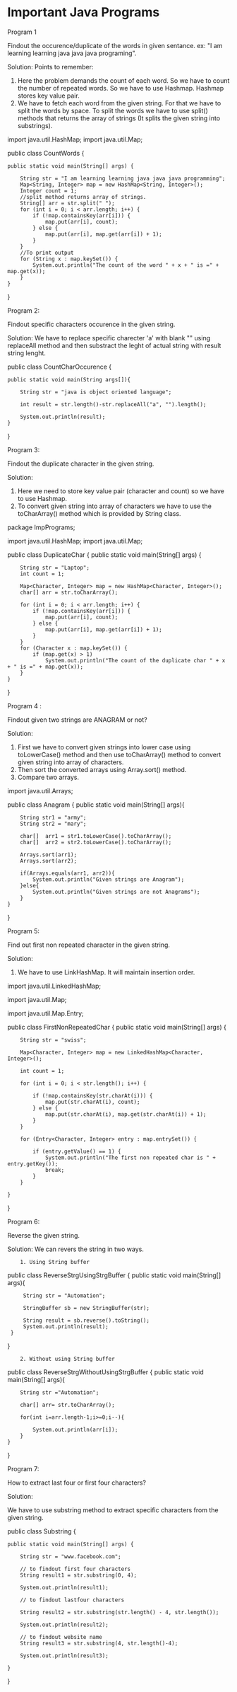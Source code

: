 # Important Java Programs

Program 1 

Findout the occurence/duplicate of the words in given sentance. ex: "I am learning learning java java java programing".

Solution:
Points to remember:
1. Here the problem demands the count of each word. So we have to count the number of repeated words. So we have to use Hashmap. Hashmap stores key value pair. 
2. We have to fetch each word from the given string. For that we have to split the words by space. To split the words we have to use split() methods that returns the array of strings (It splits the given string into substrings).



import java.util.HashMap;
import java.util.Map;

public class CountWords {

	public static void main(String[] args) {
	
		String str = "I am learning learning java java java programming";
		Map<String, Integer> map = new HashMap<String, Integer>();
		Integer count = 1;
		//split method returns array of strings. 
		String[] arr = str.split(" ");
		for (int i = 0; i < arr.length; i++) {
			if (!map.containsKey(arr[i])) {
				map.put(arr[i], count);
			} else {
				map.put(arr[i], map.get(arr[i]) + 1);
			}
		}
		//To print output
		for (String x : map.keySet()) {
			System.out.println("The count of the word " + x + " is =" + map.get(x));
		}
	}
}



Program 2:

Findout specific characters occurence in the given string.

Solution:
We have to replace specific charecter 'a' with blank "" using replaceAll method and then substract the leght of actual string with result string lenght.


public class CountCharOccurence {
	
	public static void main(String args[]){
		
		String str = "java is object oriented language";
		
		int result = str.length()-str.replaceAll("a", "").length();
		
		System.out.println(result);
	}

}


Program 3:

Findout the duplicate character in the given string.

Solution:
1. Here we need to store key value pair (character and count) so we have to use Hashmap.
2. To convert given string into array of characters we have to use the toCharArray() method which is provided by String class. 

package ImpPrograms;

import java.util.HashMap;
import java.util.Map;

public class DuplicateChar {
	public static void main(String[] args) {

		String str = "Laptop";
		int count = 1;

		Map<Character, Integer> map = new HashMap<Character, Integer>();
		char[] arr = str.toCharArray();

		for (int i = 0; i < arr.length; i++) {
			if (!map.containsKey(arr[i])) {
				map.put(arr[i], count);
			} else {
				map.put(arr[i], map.get(arr[i]) + 1);
			}
		}
		for (Character x : map.keySet()) {
			if (map.get(x) > 1)
				System.out.println("The count of the duplicate char " + x + " is =" + map.get(x));
		}
	}
}


Program 4 :

Findout given two strings are ANAGRAM or not?

Solution:
1. First we have to convert given strings into lower case using toLowerCase() method and then use toCharArray() method to convert given string into array of characters.
2. Then sort the converted arrays using Array.sort() method. 
3. Compare two arrays.

import java.util.Arrays;

public class Anagram {
	public static void main(String[] args){
		
		String str1 = "army";
		String str2 = "mary";
		
		char[]  arr1 = str1.toLowerCase().toCharArray();
		char[]  arr2 = str2.toLowerCase().toCharArray();
		
		Arrays.sort(arr1);
		Arrays.sort(arr2);
		
		if(Arrays.equals(arr1, arr2)){
			System.out.println("Given strings are Anagram");
		}else{
			System.out.println("Given strings are not Anagrams");
		}
	}
}


Program 5:

Find out first non repeated character in the given string.

Solution:
1. We have to use LinkHashMap. It will maintain insertion order. 


import java.util.LinkedHashMap;

import java.util.Map;

import java.util.Map.Entry;

public class FirstNonRepeatedChar {
	public static void main(String[] args) {

		String str = "swiss";

		Map<Character, Integer> map = new LinkedHashMap<Character, Integer>();

		int count = 1;

		for (int i = 0; i < str.length(); i++) {

			if (!map.containsKey(str.charAt(i))) {
				map.put(str.charAt(i), count);
			} else {
				map.put(str.charAt(i), map.get(str.charAt(i)) + 1);
			}
		}

		for (Entry<Character, Integer> entry : map.entrySet()) {

			if (entry.getValue() == 1) {
				System.out.println("The first non repeated char is " + entry.getKey());
				break;
			}
		}

	}
}

Program 6:

Reverse the given string.

Solution:
We can revers the string in two ways.

        1. Using String buffer

public class ReverseStrgUsingStrgBuffer {
	 public static void main(String[] args){
		 
		 String str = "Automation";
		 
		 StringBuffer sb = new StringBuffer(str);
		 
		 String result = sb.reverse().toString();
		 System.out.println(result);
	 }
}

        2. Without using String buffer


public class ReverseStrgWithoutUsingStrgBuffer {
	public static void main(String[] args){
		
		String str ="Automation";
		
		char[] arr= str.toCharArray();
		
		for(int i=arr.length-1;i>=0;i--){
			
			System.out.println(arr[i]);
		}
	}
}

Program 7:

How to extract last four or first four characters?

Solution:

We have to use substring method to extract specific characters from the given string.

public class Substring {

	public static void main(String[] args) {

		String str = "www.facebook.com";

		// to findout first four characters
		String result1 = str.substring(0, 4);

		System.out.println(result1);

		// to findout lastfour characters

		String result2 = str.substring(str.length() - 4, str.length());

		System.out.println(result2);

		// to findout website name
		String result3 = str.substring(4, str.length()-4);

		System.out.println(result3);

	}

}










